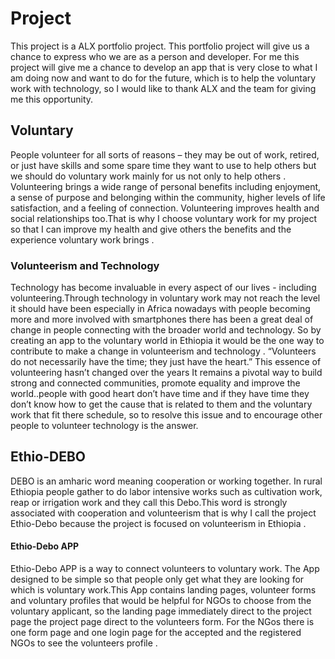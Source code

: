 # Project
This project is a ALX portfolio project. This portfolio project will give us a chance to express who we are as a person and developer. For me this project will give me a chance to develop an app that is very close to what I am doing now and want to do for the future, which is to help the voluntary work with technology, so I would like to thank ALX and the team for giving me this opportunity.

## Voluntary
People volunteer for all sorts of reasons – they may be out of work, retired, or just have skills and some spare time they want to use to help others but we should do voluntary work mainly for us not only to help others . Volunteering brings a wide range of personal benefits including enjoyment, a sense of purpose and belonging within the community, higher levels of life satisfaction, and a feeling of connection. Volunteering improves health and social relationships too.That is why I choose voluntary work for my project so that I can improve my health and give others the benefits and the experience voluntary work brings .

### Volunteerism and Technology 
Technology has become invaluable in every aspect of our lives - including volunteering.Through technology in voluntary work may not reach the level it should have been especially in Africa nowadays with people becoming more and more involved with smartphones there has been a great deal of change in people connecting with the broader world and technology. So by creating an app to the voluntary world in Ethiopia it would be the one way to contribute to make a change in volunteerism and technology . “Volunteers do not necessarily have the time; they just have the heart.” This essence of volunteering hasn’t changed over the years It remains a pivotal way to build strong and connected communities, promote equality and improve the world..people with good heart don’t have time and if they have time they don’t know how to get the cause that is related to them and the voluntary work that fit there schedule, so to resolve this issue and to encourage other people to volunteer technology is the answer.

## Ethio-DEBO 
DEBO is an amharic word meaning cooperation or working together. In rural Ethiopia people gather to do labor intensive works such as cultivation work, reap or irrigation work and they call this Debo.This word is strongly associated with cooperation and volunteerism that is why I call the project Ethio-Debo because the project is focused on volunteerism in Ethiopia .

#### Ethio-Debo APP
Ethio-Debo APP is a way to connect volunteers to voluntary work. The App designed to be simple so that people only get what they are looking for which is voluntary work.This App contains landing pages, volunteer forms and voluntary profiles that would be helpful for NGOs to choose from the voluntary applicant, so the landing page immediately direct to the project page the project page direct to the volunteers form. For the NGos there is one form page and one login page for the accepted and the registered NGOs to see the volunteers profile .
